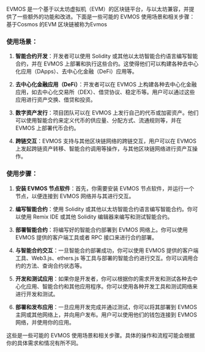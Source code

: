 EVMOS 是一个基于以太坊虚拟机（EVM）的区块链平台，与以太坊兼容，并提供了一些额外的功能和改进。下面是一些可能的 EVMOS 使用场景和相关步骤：
基于Cosmos 的EVM 区块链被称为Evmos

### 使用场景：

1. **智能合约开发**：开发者可以使用 Solidity 或其他以太坊智能合约语言编写智能合约，并在 EVMOS 上部署和执行这些合约。这使得他们可以构建各种去中心化应用（DApps）、去中心化金融（DeFi）应用等。

2. **去中心化金融应用（DeFi）**：开发者可以在 EVMOS 上构建各种去中心化金融应用，如去中心化交易所（DEX）、借贷协议、稳定币等。用户可以通过这些应用进行资产交换、借贷和投资。

3. **数字资产发行**：项目团队可以在 EVMOS 上发行自己的代币或加密资产。他们可以使用智能合约来定义代币的供应量、分配方式、流通规则等，并在 EVMOS 上部署代币合约。

4. **跨链交互**：EVMOS 支持与其他区块链网络的跨链交互，用户可以在 EVMOS 上发起跨链资产转移、智能合约调用等操作，与其他区块链网络进行资产互操作。

### 使用步骤：

1. **安装 EVMOS 节点软件**：首先，你需要安装 EVMOS 节点软件，并运行一个节点，以便连接到 EVMOS 网络并与其进行交互。

2. **编写智能合约**：使用 Solidity 或其他以太坊智能合约语言编写智能合约。你可以使用 Remix IDE 或其他 Solidity 编辑器来编写和测试智能合约。

3. **部署智能合约**：将编写好的智能合约部署到 EVMOS 网络上。你可以使用 EVMOS 提供的客户端工具或者 RPC 接口来进行合约部署。

4. **与智能合约交互**：一旦智能合约部署成功，你可以使用 EVMOS 提供的客户端工具、Web3.js、ethers.js 等工具与部署的智能合约进行交互。你可以调用合约的方法、查询合约状态等。

5. **开发和测试应用**：如果你是开发者，你可以根据你的需求开发和测试各种去中心化应用、智能合约和其他应用程序。你可以使用各种开发工具和测试网络来进行开发和测试。

6. **部署和发布应用**：一旦应用开发完成并通过测试，你可以将其部署到 EVMOS 主网或其他网络上，并向用户发布。用户可以使用他们的钱包连接到 EVMOS 网络，并使用你的应用。

这些是一些可能的 EVMOS 使用场景和相关步骤。具体的操作和流程可能会根据你的具体需求和情况有所不同。